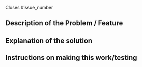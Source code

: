 Closes #issue_number

## Description of the Problem / Feature


## Explanation of the solution


## Instructions on making this work/testing

